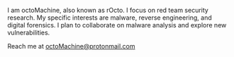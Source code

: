 I am octoMachine, also known as rOcto. I focus on red team security research. My specific interests are malware, reverse engineering, and digital forensics.
I plan to collaborate on malware analysis and explore new vulnerabilities.

Reach me at octoMachine@protonmail.com
